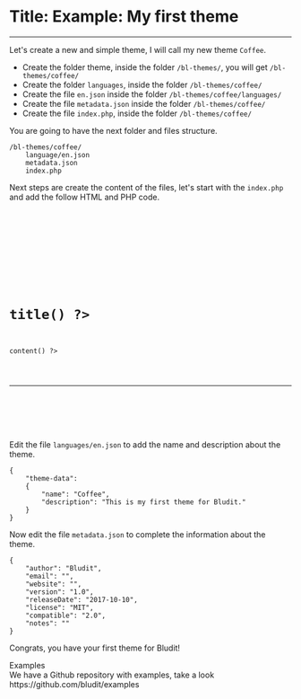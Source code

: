 # Title: Example: My first theme
<!-- Position: 2 -->
---
Let's create a new and simple theme, I will call my new theme `Coffee`.

- Create the folder theme, inside the folder `/bl-themes/`, you will get `/bl-themes/coffee/`
- Create the folder `languages`, inside the folder `/bl-themes/coffee/`
- Create the file `en.json` inside the folder `/bl-themes/coffee/languages/`
- Create the file `metadata.json` inside the folder `/bl-themes/coffee/`
- Create the file `index.php`, inside the folder `/bl-themes/coffee/`

You are going to have the next folder and files structure.
```
/bl-themes/coffee/
	language/en.json
	metadata.json
	index.php
```

Next steps are create the content of the files, let's start with the `index.php` and add the follow HTML and PHP code.
<pre><code data-language="html"><!DOCTYPE html>
<html>
<head>
	<meta charset="UTF-8">
	<title>Bludit</title>
</head>
<body>
	<?php foreach ($pages as $Page): ?>

	<h1><?php echo $Page->title() ?></h1>
	<div><?php echo $Page->content() ?></div>

	<hr>

	<?php endforeach; ?>
</body>
</html>
</code></pre>

Edit the file `languages/en.json` to add the name and description about the theme.
<pre><code data-language="php">{
	"theme-data":
	{
		"name": "Coffee",
		"description": "This is my first theme for Bludit."
	}
}
</code></pre>

Now edit the file `metadata.json` to complete the information about the theme.
<pre><code data-language="php">{
	"author": "Bludit",
	"email": "",
	"website": "",
	"version": "1.0",
	"releaseDate": "2017-10-10",
	"license": "MIT",
	"compatible": "2.0",
	"notes": ""
}
</code></pre>

Congrats, you have your first theme for Bludit!

<div class="note">
<div class="title">Examples</div>
We have a Github repository with examples, take a look https://github.com/bludit/examples
</div>